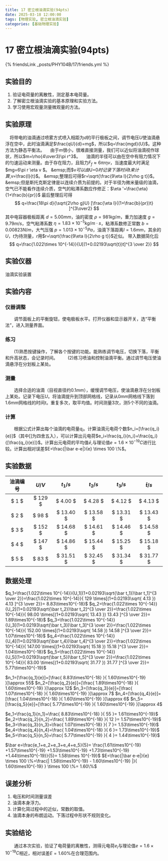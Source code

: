 ```yaml
---
title: 17 密立根油滴实验(94pts)
date: 2025-03-18 12:00:00
tags: [物理实验, 密立根油滴实验]
categories: [基础物理实验]
---
```

# 17 密立根油滴实验(94pts)

{% friendsLink _posts/PHY104B/17/friends.yml %}
## 实验目的
<!-- 纯纯恶心人 雷了雷了 学不到一点知识 -->
1. 验证电荷量的离散性，测定基本电荷量。
2. 了解密立根油滴实验的基本原理和实验方法。
3. 学习使用宏观量测量微观量的方法。
## 实验原理
&emsp;将带电的油滴通过喷雾方式喷入相距为$d$的平行极板之间，调节电压$U$使油滴悬浮在空中，此时油滴满足$\frac{qU}{d}=mg$，所以$q=\frac{mgd}{U}$。这种方法为静态平衡法。
&emsp;由于$m$很小，很难直接测量，我们可以近似将油滴视作球状，所以$m=\rho{4\over3}\pi r^3$。
&emsp;油滴的半径可以由在空中有阻力情况下的匀速运动来测量。由于存在阻力，且阻力$F_f\approx 6\pi r \eta v$，当速度最大时满足$mg=6\pi r \eta v $。
&emsp;而$v$可以由$U=0$时记录下落时间$t$来计算,$v=\frac{l}{t}$。
&emsp;整理后可得$r=\sqrt{\frac{9\eta l}{2\rho g t}}$。
&emsp;但是斯托克斯定律是以连续介质为前提的。对于半径为微米量级的油滴，空气已不能看作连续介质，空气的粘滞系数应作修正：$\eta '=\frac{\eta}{1+\frac{b}{pr}}$
最后整理后可得
$$
q=\frac{18\pi d}{\sqrt{2\rho g}U} [\frac{\eta l}{(1+\frac{b}{pr})t} ]^{3\over2}
$$
其中电容器极板距离 $d=5.00mm$，油的密度 $\rho =981kg/m$，重力加速度 $g=9.79m/s$，空气粘滞系数 $\eta=1.83 \times 10^{-5}kg/m \cdot s$，粘滞系数修正常数 $b=0.00823N/m$，大气压强 $p=1.013 \times 10^{-5} Pa$，油滴下落距离$l=1.6mm$，其余的$U$，$t$为待测量，$r$用$r=\sqrt{\frac{9\eta l}{2\rho g t}}$近似。
带入数据简化后
$$
q=\frac{1.022\times 10^{-14}}{U[(1+0.02193\sqrt{t})t]^{3 \over 2}}
$$
## 实验仪器
油滴实验装置
## 实验内容
### 仪器调整
&emsp;&emsp;调节面板上的平衡旋钮，使电极板水平。打开仪器和显示器开关，选“平衡法”，进入测量界面。 
### 练习
&emsp;&emsp;(1)熟悉按键操作，了解各个按键的功能。能熟练调节电压，切换下落，平衡和升高状态，会记录时间。
&emsp;&emsp;(2)练习喷油和控制油滴平衡。通过调节电压使油滴悬浮在分划板上某处。
<!-- 练练练 练** 我模拟实验手都快练sita了 年戊子都要哈特了 你还给我在实验室练 那模拟个屁啊 -->
<!-- 座子 宗萨 物理老四暖婆操粘钩 -->
### 测量
&emsp;&emsp;选择合适的油滴（目视直径约$0.1mm$），缓慢调节电压，使油滴悬浮在分划板上某处。记录下电压$U$。将油滴提升到顶部网格线，记录从$0mm$网格线下落到$1.6mm$网格线的时间$t$。重复多次，取平均值。时间测量3次，测5个不同的油滴。
### 计算
&emsp;&emsp;根据公式计算出每个油滴的电荷量$q_i$。计算油滴元电荷个数$n_i=[\frac{q_i}{e}]$（其中[]为四舍五入），可以计算出元电荷$e_i=\frac{q_i}{n_i}=\frac{q_i}{[\frac{q_i}{e}]}$。计算出元电荷的平均值$\bar e$,与理论值$e=1.6\times 10^{-19}C$进行比较。计算出相对误差$E=\frac{|\bar e-e|}{e} \times 100 \%$。

## 实验数据
|油滴编号|$U /V$|$t_1/s$|$t_2/s$|$t_3/s$|$\bar t/s$|
|:--:|:--:|:--:|:--:|:--:|:--:|
|$ 1 $|$ 129 $|$ 4.00 $|$ 4.28 $|$ 4.12 $|$ 4.13 $|
|$ 2 $|$ 98 $|$ 13.40 $|$ 13.58 $|$ 13.31 $|$ 13.43 $|
|$ 3 $|$ 152 $|$ 14.68 $|$ 14.61 $|$ 14.46 $|$ 14.58 $|
|$ 4 $|$ 147 $|$ 14.86 $|$ 15.44 $|$ 15.25 $|$ 15.18 $|
|$ 5 $|$ 83 $|$ 31.51 $|$ 32.45 $|$ 31.34 $|$ 31.77 $|

## 数据处理
$q_1=\frac{1.022\times 10^{-14}}{U_1[(1+0.02193\sqrt{\bar t_1})\bar t_1]^{3 \over 2}}=\frac{1.022\times 10^{-14}}{ 129 \times[(1+0.02193\sqrt{ 4.13 }) 4.13 ]^{3 \over 2}}= 8.83\times10^{-18}$
$q_2=\frac{1.022\times 10^{-14}}{U_2[(1+0.02193\sqrt{\bar t_2})\bar t_2]^{3 \over 2}}=\frac{1.022\times 10^{-14}}{ 98.00 \times[(1+0.02193\sqrt{ 13.43 }) 13.43 ]^{3 \over 2}}= 1.89\times10^{-18}$
$q_3=\frac{1.022\times 10^{-14}}{U_3[(1+0.02193\sqrt{\bar t_3})\bar t_3]^{3 \over 2}}=\frac{1.022\times 10^{-14}}{ 152.00 \times[(1+0.02193\sqrt{ 14.58 }) 14.58 ]^{3 \over 2}}= 1.07\times10^{-18}$
$q_4=\frac{1.022\times 10^{-14}}{U_4[(1+0.02193\sqrt{\bar t_4})\bar t_4]^{3 \over 2}}=\frac{1.022\times 10^{-14}}{ 147.00 \times[(1+0.02193\sqrt{ 15.18 }) 15.18 ]^{3 \over 2}}= 1.04\times10^{-18}$
$q_5=\frac{1.022\times 10^{-14}}{U_5[(1+0.02193\sqrt{\bar t_5})\bar t_5]^{3 \over 2}}=\frac{1.022\times 10^{-14}}{ 83.00 \times[(1+0.02193\sqrt{ 31.77 }) 31.77 ]^{3 \over 2}}= 5.77\times10^{-19}$

$n_1=[\frac{q_1}{e}]=[\frac{ 8.83\times10^{-18} }{ 1.60\times10^{-19} }]\approx 55$
$n_2=[\frac{q_2}{e}]=[\frac{ 1.89\times10^{-18} }{ 1.60\times10^{-19} }]\approx 12$
 $n_3=[\frac{q_3}{e}]=[\frac{ 1.07\times10^{-18} }{ 1.60\times10^{-19} }]\approx 7$ 
 $n_4=[\frac{q_4}{e}]=[\frac{ 1.04\times10^{-18} }{ 1.60\times10^{-19} }]\approx 6$
 $n_5=[\frac{q_5}{e}]=[\frac{ 5.77\times10^{-19} }{ 1.60\times10^{-19} }]\approx 4$

$e_1=\frac{q_1}{n_1}=\frac{ 8.83\times10^{-18} }{ 55 }= 1.61\times10^{-19}$ 
$e_2=\frac{q_2}{n_2}=\frac{ 1.89\times10^{-18} }{ 12 }= 1.57\times10^{-19}$ 
$e_3=\frac{q_3}{n_3}=\frac{ 1.07\times10^{-18} }{ 7 }= 1.53\times10^{-19}$
$e_4=\frac{q_4}{n_4}=\frac{ 1.04\times10^{-18} }{ 6 }= 1.73\times10^{-19}$ 
$e_5=\frac{q_5}{n_5}=\frac{ 5.77\times10^{-19} }{ 4 }= 1.44\times10^{-19}$


$\bar e=\frac{e_1+e_2+e_3+e_4+e_5}{5}=
\frac{1.61\times10^{-19} +1.57\times10^{-19} +1.53\times10^{-19} +1.73\times10^{-19} +1.44\times10^{-19}}{5}=
1.58\times 10^{-19}$
$E=\frac{|\bar e-e|}{e} \times 100 \%=\frac{| 1.58\times10^{-19} - 1.60\times10^{-19} |}{ 1.60\times10^{-19} } \times 100 \%= 1.60\%$
## 误差分析
1. 电压和时间测量误差
2. 油滴本身浮力。
3. 计算化简过程中的近似，常数的取值。
4. 油滴本身的布朗运动。下落过程中形状不规则变化。
## 实验结论
&emsp;&emsp;通过本次实验，验证了电荷量的离散性，测得元电荷$e_i$与理论值$e=1.6\times 10^{-19}C$相近，相对误差$E=1.60\%$在合理范围内。

